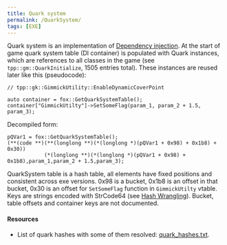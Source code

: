 ```yaml
---
title: Quark system
permalink: /QuarkSystem/
tags: [EXE]
---
```


Quark system is an implementation of [Dependency injection](https://en.wikipedia.org/wiki/Dependency_injection).
At the start of game quark system table (DI container) is populated with 
Quark instances, which are references to all classes in the game (see `tpp::gm::QuarkInitialize`, 1505 entries total).
These instances are reused later like this (pseudocode):


```
// tpp::gk::GimmickUtility::EnableDynamicCoverPoint

auto container = fox::GetQuarkSystemTable();
container["GimmickUtilty"]->SetSomeFlag(param_1, param_2 + 1.5, param_3);
```

Decompiled form:

```
pQVar1 = fox::GetQuarkSystemTable();
(**(code **)(**(longlong **)(*(longlong *)(pQVar1 + 0x98) + 0x1b8) + 0x30))
            (*(longlong **)(*(longlong *)(pQVar1 + 0x98) + 0x1b8),param_1,param_2 + 1.5,param_3);
```

QuarkSystem table is a hash table, all elements have fixed positions and consistent across exe versions.
0x98 is a bucket, 0x1b8 is an offset in that bucket, 0x30 is an offset for `SetSomeFlag` function in `GimmickUtilty` vtable. 
Keys are strings encoded with StrCode64 (see [Hash Wrangling](/Hash_Wrangling/)). Bucket, table offsets and container keys are not documented.

#### Resources

  - List of quark hashes with some of them resolved: [quark_hashes.txt](/assets/QuarkSystem/quark_hashes.txt).
